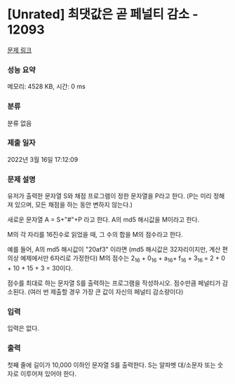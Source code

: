 # [Unrated] 최댓값은 곧 페널티 감소 - 12093 

[문제 링크](https://www.acmicpc.net/problem/12093) 

### 성능 요약

메모리: 4528 KB, 시간: 0 ms

### 분류

분류 없음

### 제출 일자

2022년 3월 16일 17:12:09

### 문제 설명

<p>유저가 출력한 문자열 S와 채점 프로그램이 정한 문자열을 P라고 한다. (P는 미리 정해져 있으며, 모든 채점을 하는 동안 변하지 않는다.)</p>

<p>새로운 문자열 A = S+"#"+P 라고 한다. A의 md5 해시값을 M이라고 한다.</p>

<p>M의 각 자리를 16진수로 읽었을 때, 그 수의 합을 M의 점수라고 한다.</p>

<p>예를 들어, A의 md5 해시값이 "20af3" 이라면 (md5 해시값은 32자리이지만, 계산 편의상 예제에서만 6자리로 가정한다) M의 점수는 2<sub>16</sub> + 0<sub>16</sub> + a<sub>16</sub>+ f<sub>16</sub> + 3<sub>16 </sub>= 2 + 0 + 10 + 15 + 3 = 30이다.</p>

<p>점수를 최대로 하는 문자열 S를 출력하는 프로그램을 작성하시오. 점수만큼 페널티가 감소된다. (여러 번 제출할 경우 가장 큰 값이 자신의 페널티 감소량이다)</p>

### 입력 

 <p>입력은 없다.</p>

### 출력 

 <p>첫째 줄에 길이가 10,000 이하인 문자열 S를 출력한다. S는 알파벳 대/소문자 또는 숫자로 이루어져 있어야 한다.</p>

